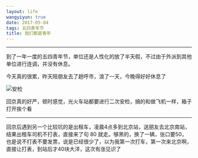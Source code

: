 ```yaml
---
layout: life
wangyiyun: true
date: 2017-05-04
tags: 五四青年节
title: 我们都是青年
---
```


*************

到了一年一度的五四青年节，单位还是人性化的放了半天假，不过由于外派到其他单位进行连调，并没有休息。

今天真的很累，昨天陪朋友去了趟呼市，浪了一天，今晚得好好休息了

![安检](/life/2017/2017res/5/1.jpg)

回京真的好严，顿时感觉，光火车站都要进行二次安检，搞的和做飞机一样，箱子打开挨个看

---

回京后遇到另一个比较坑的是出租车，凌晨4点多到北京站，送朋友去北京南站，结果出租车司机不打表，直接来了句
80 就走。够黑的，换了一辆，张口要50，也是说不打表不要发票，说是已经很少了，以为我第一次打车，第一次来北京啊，
直接让打表，到站后才40块大洋，这次有涨见识了


